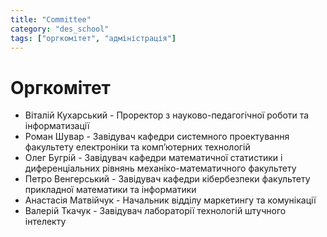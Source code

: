```yaml
---
title: "Committee"
category: "des_school"
tags: ["оргкомітет", "адміністрація"]
---
```


# Оргкомітет

- Віталій Кухарський - Проректор з науково-педагогічної роботи та інформатизації
- Роман Шувар - Завідувач кафедри системного проектування факультету електроніки та комп’ютерних технологій
- Олег Бугрій - Завідувач кафедри математичної статистики і диференціальних рівнянь механіко-математичного факультету
- Петро Венгерський - Завідувач кафедри кібербезпеки факультету прикладної математики та інформатики
- Анастасія Матвійчук - Начальник відділу маркетингу та комунікації
- Валерій Ткачук - Завідувач лабораторії технологій штучного інтелекту

